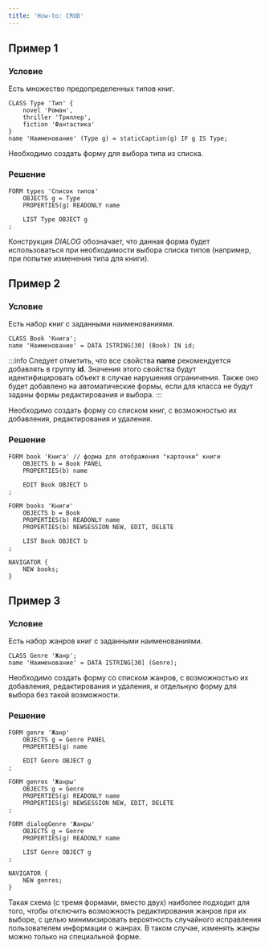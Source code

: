 ```yaml
---
title: 'How-to: CRUD'
---
```


## Пример 1

### Условие

Есть множество предопределенных типов книг.

```lsf
CLASS Type 'Тип' {
    novel 'Роман',
    thriller 'Триллер',
    fiction 'Фантастика'
}
name 'Наименование' (Type g) = staticCaption(g) IF g IS Type;
```

Необходимо создать форму для выбора типа из списка.

### Решение

```lsf
FORM types 'Список типов'
    OBJECTS g = Type
    PROPERTIES(g) READONLY name

    LIST Type OBJECT g
;
```

Конструкция *DIALOG* обозначает, что данная форма будет использоваться при необходимости выбора списка типов (например, при попытке изменения типа для книги).

## Пример 2

### Условие

Есть набор книг с заданными наименованиями.

```lsf
CLASS Book 'Книга';
name 'Наименование' = DATA ISTRING[30] (Book) IN id;
```


:::info
Следует отметить, что все свойства **name** рекомендуется добавлять в группу **id**. Значения этого свойства будут идентифицировать объект в случае нарушения ограничения. Также оно будет добавлено на автоматические формы, если для класса не будут заданы формы редактирования и выбора.
:::

  

Необходимо создать форму со списком книг, с возможностью их добавления, редактирования и удаления.

### Решение

```lsf
FORM book 'Книга' // форма для отображения "карточки" книги
    OBJECTS b = Book PANEL
    PROPERTIES(b) name

    EDIT Book OBJECT b
;

FORM books 'Книги'
    OBJECTS b = Book
    PROPERTIES(b) READONLY name
    PROPERTIES(b) NEWSESSION NEW, EDIT, DELETE

    LIST Book OBJECT b
;

NAVIGATOR {
    NEW books;
}
```

## Пример 3

### Условие

Есть набор жанров книг с заданными наименованиями.

```lsf
CLASS Genre 'Жанр';
name 'Наименование' = DATA ISTRING[30] (Genre);
```

Необходимо создать форму со списком жанров, с возможностью их добавления, редактирования и удаления, и отдельную форму для выбора без такой возможности.

### Решение

```lsf
FORM genre 'Жанр'
    OBJECTS g = Genre PANEL
    PROPERTIES(g) name

    EDIT Genre OBJECT g
;

FORM genres 'Жанры'
    OBJECTS g = Genre
    PROPERTIES(g) READONLY name
    PROPERTIES(g) NEWSESSION NEW, EDIT, DELETE
;

FORM dialogGenre 'Жанры'
    OBJECTS g = Genre
    PROPERTIES(g) READONLY name

    LIST Genre OBJECT g
;

NAVIGATOR {
    NEW genres;
}
```

Такая схема (с тремя формами, вместо двух) наиболее подходит для того, чтобы отключить возможность редактирования жанров при их выборе, с целью минимизировать вероятность случайного исправления пользователем информации о жанрах. В таком случае, изменять жанры можно только на специальной форме.
